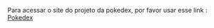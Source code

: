 Para acessar o site do projeto da pokedex, por favor usar esse link : <a href="https://pokedex-bay-eta.vercel.app/" target="_blank">Pokedex</a>




